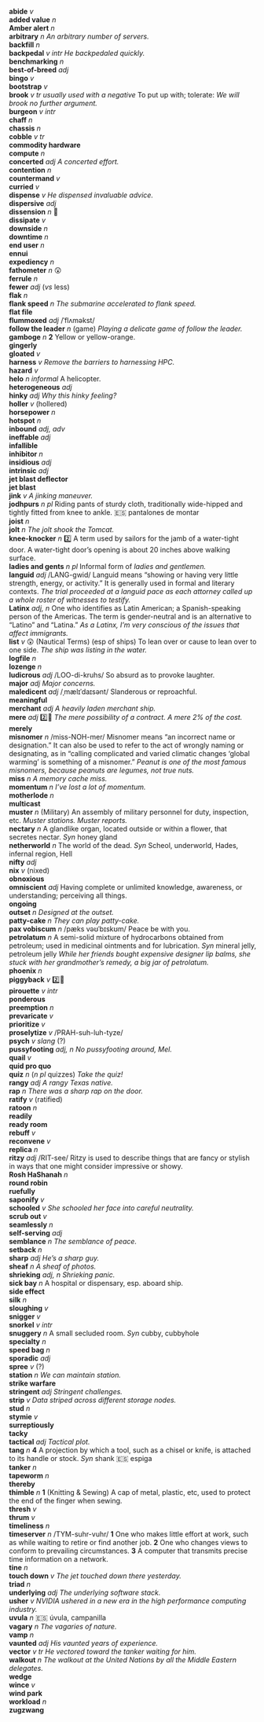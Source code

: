 __abide__ _v_  
__added value__ _n_  
__Amber alert__ _n_  
__arbitrary__ _n_ _An arbitrary number of servers._  
__backfill__ _n_  
__backpedal__ _v intr_ _He backpedaled quickly._  
__benchmarking__ _n_  
__best-of-breed__ _adj_  
__bingo__ _v_  
__bootstrap__ _v_  
__brook__ _v tr_ _usually used with a negative_ To put up with; tolerate: _We will brook no further argument._  
__burgeon__ _v intr_  
__chaff__ _n_  
__chassis__ _n_  
__cobble__ _v tr_  
__commodity hardware__  
__compute__ _n_  
__concerted__ _adj_ _A concerted effort._  
__contention__ _n_  
__countermand__ _v_  
__curried__ _v_  
__dispense__ _v_ _He dispensed invaluable advice._  
__dispersive__ _adj_  
__dissension__ _n_ :dart:  
__dissipate__ _v_  
__downside__ _n_  
__downtime__ _n_  
__end user__ _n_  
__ennui__  
__expediency__ _n_  
__fathometer__ _n_ :astonished:  
__ferrule__ _n_  
__fewer__ _adj_ (_vs_ less)  
__flak__ _n_  
__flank speed__ _n_ _The submarine accelerated to flank speed._  
__flat file__  
__flummoxed__ _adj_ /ˈflʌməkst/  
__follow the leader__ _n_ (game) _Playing a delicate game of follow the leader._  
__gamboge__ _n_ __2__ Yellow or yellow-orange.  
__gingerly__  
__gloated__ _v_  
__harness__ _v_ _Remove the barriers to harnessing HPC._  
__hazard__ _v_  
__helo__ _n informal_ A helicopter.  
__heterogeneous__ _adj_  
__hinky__ _adj_ _Why this hinky feeling?_  
__holler__ _v_ (hollered)  
__horsepower__ _n_  
__hotspot__ _n_  
__inbound__ _adj, adv_  
__ineffable__ _adj_  
__infallible__  
__inhibitor__ _n_  
__insidious__ _adj_  
__intrinsic__ _adj_  
__jet blast deflector__  
__jet blast__  
__jink__ _v_ _A jinking maneuver._  
__jodhpurs__ _n pl_ Riding pants of sturdy cloth, traditionally wide-hipped and tightly fitted from knee to ankle. :es: pantalones de montar  
__joist__ _n_  
__jolt__ _n_ _The jolt shook the Tomcat._  
__knee-knocker__ _n_ :two: A term used by sailors for the jamb of a water-tight door. A water-tight door’s opening is about 20 inches above walking surface.  
__ladies and gents__ _n pl_ Informal form of _ladies and gentlemen._  
__languid__ _adj_ /LANG-gwid/ Languid means “showing or having very little strength, energy, or activity.” It is generally used in formal and literary contexts. _The trial proceeded at a languid pace as each attorney called up a whole roster of witnesses to testify._  
__Latinx__ _adj, n_ One who identifies as Latin American; a Spanish-speaking person of the Americas. The term is gender-neutral and is an alternative to “Latino” and “Latina.” _As a Latinx, I’m very conscious of the issues that affect immigrants._  
__list__ _v_ :astonished: (Nautical Terms) (esp of ships) To lean over or cause to lean over to one side. _The ship was listing in the water._  
__logfile__ _n_  
__lozenge__ _n_  
__ludicrous__ _adj_ /LOO-di-kruhs/ So absurd as to provoke laughter.  
__major__ _adj_ _Major concerns._  
__maledicent__ _adj_ /ˌmælɪˈdaɪsənt/ Slanderous or reproachful.  
__meaningful__  
__merchant__ _adj_ _A heavily laden merchant ship._  
__mere__ _adj_ :two::hammer: _The mere possibility of a contract._ _A mere 2% of the cost._  
__merely__  
__misnomer__ _n_ /miss-NOH-mer/ Misnomer means “an incorrect name or designation.” It can also be used to refer to the act of wrongly naming or designating, as in “calling complicated and varied climatic changes ‘global warming’ is something of a misnomer.” _Peanut is one of the most famous misnomers, because peanuts are legumes, not true nuts._  
__miss__ _n_ _A memory cache miss._  
__momentum__ _n_ _I’ve lost a lot of momentum._  
__motherlode__ _n_  
__multicast__  
__muster__ _n_ (Military) An assembly of military personnel for duty, inspection, etc. _Muster stations._ _Muster reports._  
__nectary__ _n_ A glandlike organ, located outside or within a flower, that secretes nectar. _Syn_ honey gland  
__netherworld__ _n_ The world of the dead. _Syn_ Scheol, underworld, Hades, infernal region, Hell  
__nifty__ _adj_  
__nix__ _v_ (nixed)  
__obnoxious__  
__omniscient__ _adj_ Having complete or unlimited knowledge, awareness, or understanding; perceiving all things.  
__ongoing__  
__outset__ _n_ _Designed at the outset._  
__patty-cake__ _n_ _They can play patty-cake._  
__pax vobiscum__ _n_ /pæks vəʊˈbɪskʊm/ Peace be with you.  
__petrolatum__ _n_ A semi-solid mixture of hydrocarbons obtained from petroleum; used in medicinal ointments and for lubrication. _Syn_ mineral jelly, petroleum jelly _While her friends bought expensive designer lip balms, she stuck with her grandmother’s remedy, a big jar of petrolatum._  
__phoenix__ _n_  
__piggyback__ _v_ :two::hammer:  
__pirouette__ _v intr_  
__ponderous__  
__preemption__ _n_  
__prevaricate__ _v_  
__prioritize__ _v_  
__proselytize__ _v_ /PRAH-suh-luh-tyze/  
__psych__ _v_ _slang_ (?)  
__pussyfooting__ _adj, n_ _No pussyfooting around, Mel._  
__quail__ _v_  
__quid pro quo__  
__quiz__ _n_ (_n pl_ quizzes) _Take the quiz!_  
__rangy__ _adj_ _A rangy Texas native._  
__rap__ _n_ _There was a sharp rap on the door._  
__ratify__ _v_ (ratified)  
__ratoon__ _n_  
__readily__  
__ready room__  
__rebuff__ _v_  
__reconvene__ _v_  
__replica__ _n_  
__ritzy__ _adj_ /RIT-see/ Ritzy is used to describe things that are fancy or stylish in ways that one might consider impressive or showy.  
__Rosh HaShanah__ _n_  
__round robin__  
__ruefully__  
__saponify__ _v_  
__schooled__ _v_ _She schooled her face into careful neutrality._  
__scrub out__ _v_  
__seamlessly__ _n_  
__self-serving__ _adj_  
__semblance__ _n_ _The semblance of peace._  
__setback__ _n_  
__sharp__ _adj_ _He’s a sharp guy._  
__sheaf__ _n_ _A sheaf of photos._  
__shrieking__ _adj, n_ _Shrieking panic._  
__sick bay__ _n_ A hospital or dispensary, esp. aboard ship.  
__side effect__  
__silk__ _n_  
__sloughing__ _v_  
__snigger__ _v_  
__snorkel__ _v intr_  
__snuggery__ _n_ A small secluded room. _Syn_ cubby, cubbyhole  
__specialty__ _n_  
__speed bag__ _n_  
__sporadic__ _adj_  
__spree__ _v_ (?)  
__station__ _n_ _We can maintain station._  
__strike warfare__  
__stringent__ _adj_ _Stringent challenges._  
__strip__ _v_ _Data striped across different storage nodes._  
__stud__ _n_  
__stymie__ _v_  
__surreptiously__  
__tacky__  
__tactical__ _adj_ _Tactical plot._  
__tang__ _n_ __4__ A projection by which a tool, such as a chisel or knife, is attached to its handle or stock. _Syn_ shank :es: espiga  
__tanker__ _n_  
__tapeworm__ _n_  
__thereby__  
__thimble__ _n_ __1__ (Knitting & Sewing) A cap of metal, plastic, etc, used to protect the end of the finger when sewing.  
__thresh__ _v_  
__thrum__ _v_  
__timeliness__ _n_  
__timeserver__ _n_ /TYM-suhr-vuhr/ __1__ One who makes little effort at work, such as while waiting to retire or find another job. __2__ One who changes views to conform to prevailing circumstances. __3__ A computer that transmits precise time information on a network.  
__tine__ _n_  
__touch down__ _v_ _The jet touched down there yesterday._  
__triad__ _n_  
__underlying__ _adj_ _The underlying software stack._  
__usher__ _v_ _NVIDIA ushered in a new era in the high performance computing industry._  
__uvula__ _n_ :es: úvula, campanilla  
__vagary__ _n_ _The vagaries of nature._  
__vamp__ _n_  
__vaunted__ _adj_ _His vaunted years of experience._  
__vector__ _v tr_ _He vectored toward the tanker waiting for him._  
__walkout__ _n_ _The walkout at the United Nations by all the Middle Eastern delegates._  
__wedge__  
__wince__ _v_  
__wind park__  
__workload__ _n_  
__zugzwang__  

